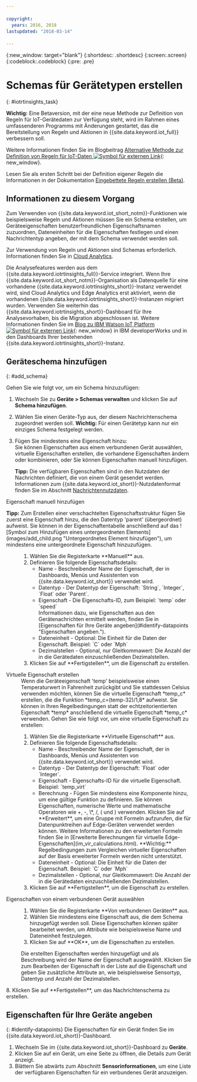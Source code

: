 ```yaml
---

copyright:
  years: 2016, 2018
lastupdated: "2018-03-14"

---
```


{:new_window: target="blank"}
{:shortdesc: .shortdesc}
{:screen:.screen}
{:codeblock:.codeblock}
{:pre: .pre}

# Schemas für Gerätetypen erstellen
{: #iotrtinsights_task}

**Wichtig:** Eine Betaversion, mit der eine neue Methode zur Definition von Regeln für IoT-Gerätedaten zur Verfügung steht, wird im Rahmen eines umfassenderen Programms mit Änderungen gestartet, das die Bereitstellung von Regeln und Aktionen in {{site.data.keyword.iot_full}} verbessern soll.  

Weitere Informationen finden Sie im Blogbeitrag [Alternative Methode zur Definition von Regeln für IoT-Daten ![Symbol für externen Link](../../icons/launch-glyph.svg "Symbol für externen Link")](https://developer.ibm.com/iotplatform/2018/03/01/alternative-approach-defining-rules-iot-data/){: new_window}.  

Lesen Sie als ersten Schritt bei der Definition eigener Regeln die Informationen in der Dokumentation [Eingebettete Regeln erstellen (Beta)](information_management/im_rules.html).

## Informationen zu diesem Vorgang

Zum Verwenden von {{site.data.keyword.iot_short_notm}}-Funktionen wie beispielsweise Regeln und Aktionen müssen Sie ein Schema erstellen, um Geräteeigenschaften benutzerfreundlichen Eigenschaftsnamen zuzuordnen, Dateneinheiten für die Eigenschaften festlegen und einen Nachrichtentyp angeben, der mit dem Schema verwendet werden soll.

Zur Verwendung von Regeln und Aktionen sind Schemas erforderlich. Informationen finden Sie in [Cloud Analytics](cloud_analytics.html#rules).

Die Analysefeatures werden aus dem {{site.data.keyword.iotrtinsights_full}}-Service integriert. Wenn Ihre {{site.data.keyword.iot_short_notm}}-Organisation als Datenquelle für eine vorhandene {{site.data.keyword.iotrtinsights_short}}-Instanz verwendet wird, sind Cloud Analytics und Edge Analytics erst aktiviert, wenn die vorhandenen {{site.data.keyword.iotrtinsights_short}}-Instanzen migriert wurden. Verwenden Sie weiterhin das {{site.data.keyword.iotrtinsights_short}}-Dashboard für Ihre Analysevorhaben, bis die Migration abgeschlossen ist. Weitere Informationen finden Sie im [Blog zu IBM Watson IoT Platform ![Symbol für externen Link](../../icons/launch-glyph.svg "Symbol für externen Link")](https://developer.ibm.com/iotplatform/2016/04/28/iot-real-time-insights-and-watson-iot-platform-a-match-made-in-heaven/){: new_window} in IBM developerWorks und in den Dashboards Ihrer bestehenden {{site.data.keyword.iotrtinsights_short}}-Instanz.  

## Geräteschema hinzufügen
{: #add_schema}

Gehen Sie wie folgt vor, um ein Schema hinzuzufügen:  
1. Wechseln Sie zu **Geräte > Schemas verwalten** und klicken Sie auf **Schema hinzufügen**.  
2. Wählen Sie einen Geräte-Typ aus, der diesem Nachrichtenschema zugeordnet werden soll. **Wichtig:** Für einen Gerätetyp kann nur ein einziges Schema festgelegt werden.

3. Fügen Sie mindestens eine Eigenschaft hinzu:  
    Sie können Eigenschaften aus einem verbundenen Gerät auswählen, virtuelle Eigenschaften erstellen, die vorhandene Eigenschaften ändern oder kombinieren, oder Sie können Eigenschaften manuell hinzufügen.  

    **Tipp:** Die verfügbaren Eigenschaften sind in den Nutzdaten der Nachrichten definiert, die von einem Gerät gesendet werden. Informationen zum {{site.data.keyword.iot_short}}-Nutzdatenformat finden Sie im Abschnitt [Nachrichtennutzdaten](reference/mqtt/index.html#message-payload "Nachrichtennutzdaten.").   
  <dl>
  <dt>Eigenschaft manuell hinzufügen</dt>
  <p><b>Tipp:</b> Zum Erstellen einer verschachtelten Eigenschaftsstruktur fügen Sie zuerst eine Eigenschaft hinzu, die den Datentyp 'parent' (übergeordnet) aufweist. Sie können in der Eigenschaftentabelle anschließend auf das ![Symbol zum Hinzufügen eines untergeordneten Elements](images/add_child.png "Untergeordnetes Element hinzufügen"), um mindestens eine untergeordnete Eigenschaft hinzuzufügen.</p>
  <dd>
  <ol>
    <li>Wählen Sie die Registerkarte **Manuell** aus.</li>
    <li>Definieren Sie folgende Eigenschaftsdetails:
    <ul>  
      <li>Name - Beschreibender Name der Eigenschaft, der in Dashboards, Menüs und Assistenten von {{site.data.keyword.iot_short}} verwendet wird.</li>
      <li>Datentyp - Der Datentyp der Eigenschaft:  
   `String`, `Integer`, `Float` oder `Parent`.</li>
   <!--<li>Event - A specific event to collect data for. Leave blank to collect for all events.</li>-->
   <li>Eigenschaft - Die Eigenschafts-ID, zum Beispiel:  
 `temp` oder `speed`  </br> Informationen dazu, wie Eigenschaften aus den Gerätenachrichten ermittelt werden, finden Sie in [Eigenschaften für Ihre Geräte angeben](#identify-datapoints "Eigenschaften angeben.").</li>
  <li>Dateneinheit - Optional: Die Einheit für die Daten der Eigenschaft. Beispiel:  
     `C` oder `Mph`  </li>
     <li> Dezimalstellen - Optional, nur Gleitkommawert: Die Anzahl der in die Gerätedaten einzuschließenden Dezimalstellen.</li>
    </ul>
    </li>
    <li>Klicken Sie auf **Fertigstellen**, um die Eigenschaft zu erstellen.</li>
  </ol>
  </dd>
  <dt>Virtuelle Eigenschaft erstellen</dt>
  <dd> Wenn die Geräteeigenschaft 'temp' beispielsweise einen Temperaturwert in Fahrenheit zurückgibt und Sie stattdessen Celsius verwenden möchten, können Sie die virtuelle Eigenschaft *temp_c* erstellen, die die Funktion *temp_c=(temp-32)/1,8* aufweist. Sie können in Ihren Regelbedingungen statt der echtzeitorientierten Eigenschaft *temp* anschließend die virtuelle Eigenschaft *temp_c* verwenden.  
  Gehen Sie wie folgt vor, um eine virtuelle Eigenschaft zu erstellen:
  <ol>
    <li>Wählen Sie die Registerkarte **Virtuelle Eigenschaft** aus.</li>  
    <li>Definieren Sie folgende Eigenschaftsdetails:
    <ul>
    <li>Name - Beschreibender Name der Eigenschaft, der in Dashboards, Menüs und Assistenten von {{site.data.keyword.iot_short}} verwendet wird.</li>
    <li>Datentyp - Der Datentyp der Eigenschaft:  
 `Float` oder `Integer`.</li>
 <li>Eigenschaft - Eigenschafts-ID für die virtuelle Eigenschaft. Beispiel:  
`temp_virt`</li>
    <li>Berechnung - Fügen Sie mindestens eine Komponente hinzu, um eine gültige Funktion zu definieren. Sie können Eigenschaften, numerische Werte und mathematische Operatoren wie +, -, \*, /, ( und ) verwenden.  
    Klicken Sie auf **Erweitert**, um eine Gruppe mit Formeln aufzurufen, die für Datenpunktreihen auf Edge-Geräten verwendet werden können. Weitere Informationen zu den erweiterten Formeln finden Sie in [Erweiterte Berechnungen für virtuelle Edge-Eigenschaften](im_vir_calculations.html).  
    **Wichtig:** Regelbedingungen zum Vergleichen virtueller Eigenschaften auf der Basis erweiterter Formeln werden nicht unterstützt.</li>
    <li>Dateneinheit - Optional: Die Einheit für die Daten der Eigenschaft. Beispiel: `C` oder `Mph`</li>
    <li> Dezimalstellen - Optional, nur Gleitkommawert: Die Anzahl der in die Gerätedaten einzuschließenden Dezimalstellen.</li>
   </ul>
   </li>
   <li>Klicken Sie auf **Fertigstellen**, um die Eigenschaft zu erstellen.</li>
  </ol>
  </dd>
  <dt>Eigenschaften von einem verbundenen Gerät auswählen</dt>
  <dd>
  <ol>
    <li>Wählen Sie die Registerkarte **Von verbundenen Geräten** aus.</li>  
    <li>Wählen Sie mindestens eine Eigenschaft aus, die dem Schema hinzugefügt werden soll. Diese Eigenschaften können später bearbeitet werden, um Attribute wie beispielsweise Name und Dateneinheit festzulegen.  
<!--**Important:** Each property must be unique for a schema. If you select multiple occurrences of the same property for different events, only one of the selected properties is added to the schema.</li>-->
  <li>Klicken Sie auf **OK**, um die Eigenschaften zu erstellen.</li>
  </ol>
  </dd>
    <dd>Die erstellten Eigenschaften werden hinzugefügt und als Beschreibung wird der Name der Eigenschaft ausgewählt. Klicken Sie zum Bearbeiten der Eigenschaft in der Liste auf die Eigenschaft und geben Sie zusätzliche Attribute an, wie beispielsweise Sensortyp, Datentyp und Anzahl der Dezimalstellen.</dd>
  </dl>
8. Klicken Sie auf **Fertigstellen**, um das Nachrichtenschema zu erstellen.

## Eigenschaften für Ihre Geräte angeben
{: #identify-datapoints}
   Die Eigenschaften für ein Gerät finden Sie im {{site.data.keyword.iot_short}}-Dashboard.

1. Wechseln Sie im {{site.data.keyword.iot_short}}-Dashboard zu **Geräte**.
2. Klicken Sie auf ein Gerät, um eine Seite zu öffnen, die Details zum Gerät anzeigt.
3. Blättern Sie abwärts zum Abschnitt **Sensorinformationen**, um eine Liste der verfügbaren Eigenschaften für ein verbundenes Gerät anzuzeigen.
